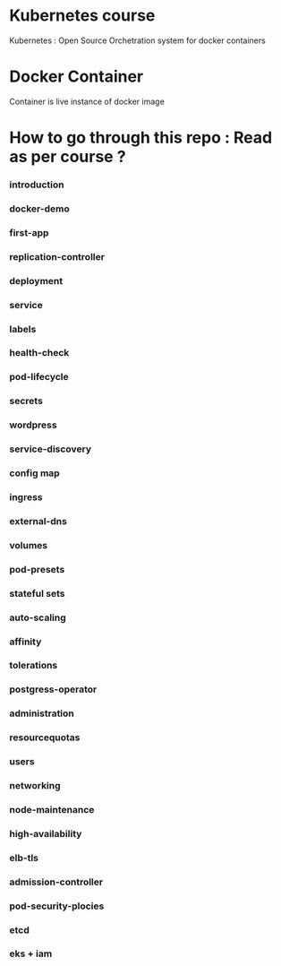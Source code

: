 # Kubernetes course

Kubernetes : Open Source Orchetration 
system for docker containers


# Docker Container

Container is live instance of docker image




# How to go through this repo : Read as per course ?

### introduction

### docker-demo

### first-app

### replication-controller

### deployment

### service


### labels

### health-check

### pod-lifecycle

### secrets

### wordpress

### service-discovery

### config map

### ingress

### external-dns

### volumes

### pod-presets

### stateful sets

### auto-scaling

### affinity

### tolerations

### postgress-operator

### administration

### resourcequotas

### users

### networking

### node-maintenance

### high-availability

### elb-tls

### admission-controller

### pod-security-plocies

### etcd

### eks + iam